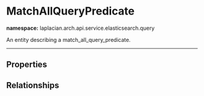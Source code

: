 # **MatchAllQueryPredicate**
**namespace:** laplacian.arch.api.service.elasticsearch.query

An entity describing a match_all_query_predicate.



---

## Properties

## Relationships